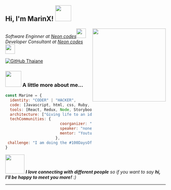 <h2> Hi, I'm MarinX! <img src="https://media.giphy.com/media/mGcNjsfWAjY5AEZNw6/giphy.gif" width="50"></h2>
<img align='right' src="https://media2.giphy.com/media/v1.Y2lkPTc5MGI3NjExZXloMGk0MXd2aHZqa3E4cWMwOTF4Z2pjZGtwY2x2Y3JvaXV4bm1ndyZlcD12MV9pbnRlcm5hbF9naWZfYnlfaWQmY3Q9cw/YRsp3IUxhPGO7Hunyz/giphy.webp" width="230">
<p><em>Software Enginner at <a href="https://neon-codes.github.io/website/">Neon codes</a><img src="https://media.giphy.com/media/fYSnHlufseco8Fh93Z/giphy.gif" width="30"></br>Developer Consultant at <a href="https://neon-codes.github.io/website/">Neon codes</a><img src="https://media.giphy.com/media/WUlplcMpOCEmTGBtBW/giphy.gif" width="30"> 
</em></p>

[![GitHub Thaiane](https://img.shields.io/github/followers/marin3-x?label=follow&style=social)](https://github.com/marin3-x)


### <img src="https://media.giphy.com/media/VgCDAzcKvsR6OM0uWg/giphy.gif" width="50"> A little more about me...  

```javascript
const Marine = {
  identity: "CODER" | "HACKER",
  code: [Javascript, html, css, Ruby, Python, Java],
  tools: [React, Redux, Node, Storybook, Styled-Components, Jest, Docker],
  architecture: ["Giving life to an idea", "event-driven", "fixing bug"],
  techCommunities: {
                        coorganizer: "ChatGPT",
                        speaker: "none",
                        mentor: "Youtube"
                      },
 challenge: "I am doing the #100DaysOfCode challenge focused on react and typescript"
}
```

<img src="https://media.giphy.com/media/LnQjpWaON8nhr21vNW/giphy.gif" width="60"> <em><b>I love connecting with different people</b> so if you want to say <b>hi, I'll be happy to meet you more!</b> :)</em>

---

